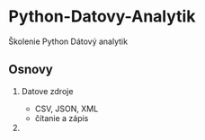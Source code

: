 # Python-Datovy-Analytik
Školenie Python Dátový analytik

## Osnovy

1.  Datove zdroje
    - CSV, JSON, XML
    - čítanie a zápis 

2.  
